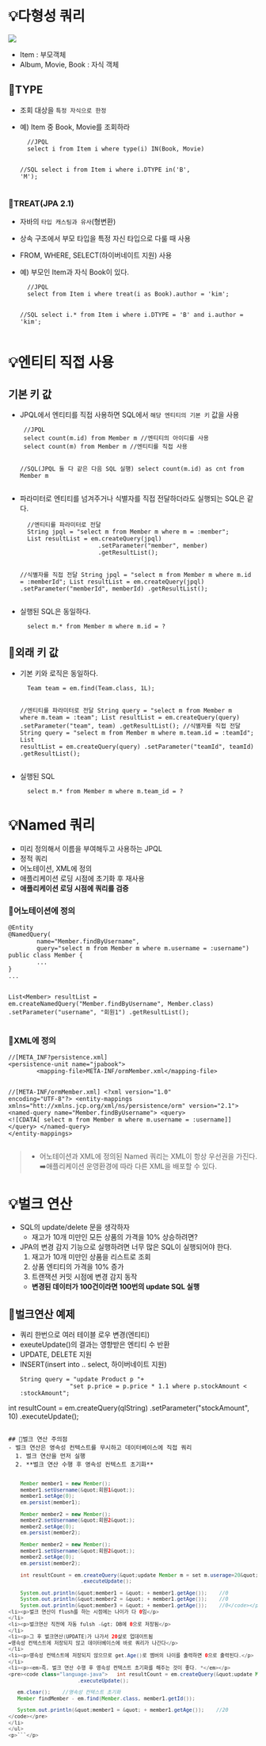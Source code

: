 <h1 id="💡다형성-쿼리">💡다형성 쿼리</h1>
<img src="https://velog.velcdn.com/images/dev_ssj/post/832dd487-e924-434a-8ea5-1f1508cdee70/image.png" />

<ul>
<li>Item : 부모객체</li>
<li>Album, Movie, Book : 자식 객체</li>
</ul>
<h2 id="📗type">📗TYPE</h2>
<ul>
<li><p>조회 대상을 <code>특정 자식으로 한정</code></p>
</li>
<li><p>예) Item 중 Book, Movie를 조회하라</p>
<pre><code class="language-java">  //JPQL
  select i from Item i where type(i) IN(Book, Movie)

  //SQL
  select i from Item i where i.DTYPE in('B', 'M');</code></pre>
</li>
</ul>
<h3 id="📗treatjpa-21">📗TREAT(JPA 2.1)</h3>
<ul>
<li><p>자바의 <code>타입 캐스팅과 유사</code>(형변환)</p>
</li>
<li><p>상속 구조에서 부모 타입을 특정 자신 타입으로 다룰 때 사용</p>
</li>
<li><p>FROM, WHERE, SELECT(하이버네이트 지원) 사용</p>
</li>
<li><p>예) 부모인 Item과 자식 Book이 있다.</p>
<pre><code class="language-java">  //JPQL
  select from Item i where treat(i as Book).author = 'kim';

  //SQL
  select i.* from Item i where i.DTYPE = 'B' and i.author = 'kim';</code></pre>
</li>
</ul>
<h1 id="💡엔티티-직접-사용">💡엔티티 직접 사용</h1>
<h2 id="기본-키-값">기본 키 값</h2>
<ul>
<li><p>JPQL에서 엔티티를 직접 사용하면 SQL에서 <code>해당 엔티티의 기본 키</code> 값을 사용</p>
<pre><code class="language-java"> //JPQL
 select count(m.id) from Member m //엔티티의 아이디를 사용
 select count(m) from Member m //엔티티를 직접 사용

 //SQL(JPQL 둘 다 같은 다음 SQL 실행)
 select count(m.id) as cnt from Member m</code></pre>
</li>
</ul>
<ul>
<li><p>파라미터로 엔티티를 넘겨주거나 식별자를 직접 전달하더라도 실행되는 SQL은 같다.</p>
<pre><code class="language-java">  //엔티티를 파라미터로 전달
  String jpql = &quot;select m from Member m where m = :member&quot;;
  List resultList = em.createQuery(jpql)
                      .setParameter(&quot;member&quot;, member)
                      .getResultList();

  //식별자를 직접 전달
  String jpql = &quot;select m from Member m where m.id =     :memberId&quot;;
  List resultList = em.createQuery(jpql)
                      .setParameter(&quot;memberId&quot;, memberId)
                      .getResultList();</code></pre>
</li>
<li><p>실행된 SQL은 동일하다.</p>
<pre><code class="language-sql">  select m.* from Member m where m.id = ?</code></pre>
</li>
</ul>
<h2 id="📗외래-키-값">📗외래 키 값</h2>
<ul>
<li><p>기본 키와 로직은 동일하다.</p>
<pre><code class="language-java">  Team team = em.find(Team.class, 1L);

  //엔티티를 파라미터로 전달
  String query = &quot;select m from Member m where m.team = :team&quot;;
  List resultList = em.createQuery(query)
                      .setParameter(&quot;team&quot;, team)
                      .getResultList();
  //식별자를 직접 전달
  String query = &quot;select m from Member m where m.team.id = :teamId&quot;;
  List resultList = em.createQuery(query)
                      .setParameter(&quot;teamId&quot;, teamId)
                      .getResultList();</code></pre>
</li>
<li><p>실행된 SQL</p>
<pre><code class="language-sql">  select m.* from Member m where m.team_id = ?</code></pre>
</li>
</ul>
<h1 id="💡named-쿼리">💡Named 쿼리</h1>
<ul>
<li>미리 정의해서 이름을 부여해두고 사용하는 JPQL</li>
<li>정적 쿼리</li>
<li>어노테이션, XML에 정의</li>
<li>애플리케이션 로딩 시점에 초기화 후 재사용</li>
<li><strong>애플리케이션 로딩 시점에 쿼리를 검증</strong></li>
</ul>
<h3 id="📌어노테이션에-정의">📌어노테이션에 정의</h3>
<pre><code class="language-java">@Entity
@NamedQuery(
        name=&quot;Member.findByUsername&quot;,
        query=&quot;select m from Member m where m.username = :username&quot;)
public class Member {
        ...
}
...

List&lt;Member&gt; resultList = 
                    em.createNamedQuery(&quot;Member.findByUsername&quot;, Member.class)
                    .setParameter(&quot;username&quot;, &quot;회원1&quot;)
                    .getResultList();</code></pre>
<h3 id="📌xml에-정의">📌XML에 정의</h3>
<pre><code class="language-xml">//[META_INF?persistence.xml]
&lt;persistence-unit name=&quot;jpabook&quot;&gt;
        &lt;mapping-file&gt;META-INF/ormMember.xml&lt;/mapping-file&gt;

//[META-INF/ormMember.xml]
&lt;?xml version=&quot;1.0&quot; encoding=&quot;UTF-8&quot;?&gt;
&lt;entity-mappings xmlns=&quot;htt://xmlns.jcp.org/xml/ns/persistence/orm&quot; version=&quot;2.1&quot;&gt;
        &lt;named-query name=&quot;Member.findByUsername&quot;&gt;
                &lt;query&gt;
                        &lt;![CDATA[ select m from Member m where m.username = :username]]
                &lt;/query&gt;
        &lt;/named-query&gt;
&lt;/entity-mappings&gt;</code></pre>
<blockquote>
<ul>
<li>어노테이션과 XML에 정의된 Named 쿼리는 XML이 항상 우선권을 가진다.
➡️애플리케이션 운영환경에 따라 다른 XML을 배포할 수 있다.</li>
</ul>
</blockquote>
<h1 id="💡벌크-연산">💡벌크 연산</h1>
<ul>
<li>SQL의 update/delete 문을 생각하자<ul>
<li>재고가 10개 미만인 모든 상품의 가격을 10% 상승하려면?</li>
</ul>
</li>
<li>JPA의 변경 감지 기능으로 실행하려면 너무 많은 SQL이 실행되어야 한다.<ol>
<li>재고가 10개 미만인 상품을 리스트로 조회</li>
<li>상품 엔티티의 가격을 10% 증가</li>
<li>트랜잭션 커밋 시점에 변경 감지 동작</li>
</ol>
<ul>
<li><strong>변경된 데이터가 100건이라면 100번의 update SQL 실행</strong></li>
</ul>
</li>
</ul>
<h2 id="📗벌크연산-예제">📗벌크연산 예제</h2>
<ul>
<li>쿼리 한번으로 여러 테이블 로우 변경(엔티티)</li>
<li>exeuteUpdate()의 결과는 영향받은 엔티티 수 반환</li>
<li>UPDATE, DELETE 지원</li>
<li>INSERT(insert into .. select, 하이버네이트 지원)<pre><code class="language-java">String query = &quot;update Product p &quot;+
              &quot;set p.price = p.price * 1.1 where p.stockAmount &lt; :stockAmount&quot;;
</code></pre>
</li>
</ul>
<p>int resultCount = em.createQuery(qlString)
                    .setParameter(&quot;stockAmount&quot;, 10)
                .executeUpdate();</p>
<pre><code>
## 📗벌크 연산 주의점
- 벌크 연산은 영속성 컨텍스트를 무시하고 데이터베이스에 직접 쿼리
  1. 벌크 연산을 먼저 실행
  2. **벌크 연산 수행 후 영속성 컨텍스트 초기화**

```java
    Member member1 = new Member();
    member1.setUsername(&quot;회원1&quot;);
    member1.setAge(0);
    em.persist(member1);

    Member member2 = new Member();
    member2.setUsername(&quot;회원2&quot;);
    member2.setAge(0);
    em.persist(member2);

    Member member2 = new Member();
    member1.setUsername(&quot;회원2&quot;);
    member2.setAge(0);
    em.persist(member2);

    int resultCount = em.createQuery(&quot;update Member m = set m.userage=20&quot;)
                        .executeUpdate();

    System.out.println(&quot;member1 = &quot; + member1.getAge());    //0
    System.out.println(&quot;member2 = &quot; + member1.getAge());    //0
    System.out.println(&quot;member3 = &quot; + member1.getAge());    //0</code></pre><ul>
<li><p>벌크 연산이 flush를 하는 시점에는 나이가 다 0임</p>
</li>
<li><p>벌크연산 직전에 자동 fulsh -&gt; DB에 0으로 저장됨</p>
</li>
<li><p>그 후 벌크연산(UPDATE)가 나가서 20살로 업데이트됨
➡️영속성 컨텍스트에 저장되지 않고 데이터베이스에 바로 쿼리가 나간다</p>
</li>
<li><p>영속성 컨텍스트에 저장되지 않으므로 get.Age()로 멤버의 나이를 출력하면 0으로 출력된다.</p>
</li>
<li><p><em>즉, 벌크 연산 수행 후 영속성 컨텍스트 초기화를 해주는 것이 좋다. *</em></p>
<pre><code class="language-java">   int resultCount = em.createQuery(&quot;update Member m = set m.userage=20&quot;)
                       .executeUpdate();

   em.clear();    //영속성 컨텍스트 초기화
   Member findMember - em.find(Member.class, member1.getId());

   System.out.println(&quot;member1 = &quot; + member1.getAge());    //20
</code></pre>
</li>
</ul>
<p>```</p>